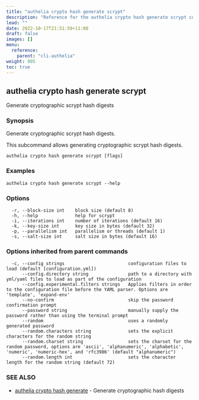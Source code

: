 ```yaml
---
title: "authelia crypto hash generate scrypt"
description: "Reference for the authelia crypto hash generate scrypt command."
lead: ""
date: 2022-10-17T21:51:59+11:00
draft: false
images: []
menu:
  reference:
    parent: "cli-authelia"
weight: 905
toc: true
---
```


## authelia crypto hash generate scrypt

Generate cryptographic scrypt hash digests

### Synopsis

Generate cryptographic scrypt hash digests.

This subcommand allows generating cryptographic scrypt hash digests.

```
authelia crypto hash generate scrypt [flags]
```

### Examples

```
authelia crypto hash generate scrypt --help
```

### Options

```
  -r, --block-size int    block size (default 8)
  -h, --help              help for scrypt
  -i, --iterations int    number of iterations (default 16)
  -k, --key-size int      key size in bytes (default 32)
  -p, --parallelism int   parallelism or threads (default 1)
  -s, --salt-size int     salt size in bytes (default 16)
```

### Options inherited from parent commands

```
  -c, --config strings                        configuration files to load (default [configuration.yml])
      --config.directory string               path to a directory with yml/yaml files to load as part of the configuration
      --config.experimental.filters strings   Applies filters in order to the configuration file before the YAML parser. Options are 'template', 'expand-env'
      --no-confirm                            skip the password confirmation prompt
      --password string                       manually supply the password rather than using the terminal prompt
      --random                                uses a randomly generated password
      --random.characters string              sets the explicit characters for the random string
      --random.charset string                 sets the charset for the random password, options are 'ascii', 'alphanumeric', 'alphabetic', 'numeric', 'numeric-hex', and 'rfc3986' (default "alphanumeric")
      --random.length int                     sets the character length for the random string (default 72)
```

### SEE ALSO

* [authelia crypto hash generate](authelia_crypto_hash_generate.md)	 - Generate cryptographic hash digests

